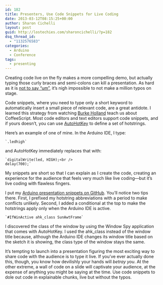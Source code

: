 ```yaml
---
id: 182
title: Presenters, Use Code Snippets for Live Coding
date: 2013-03-12T08:15:25+00:00
author: Sharon Cichelli
layout: post
guid: http://lostechies.com/sharoncichelli/?p=182
dsq_thread_id:
  - "1132576583"
categories:
  - Arduino
  - Conference
tags:
  - presenting
---
```

Creating code live on the fly makes a more compelling demo, but actually typing those curly braces and semi-colons can kill a presentation. As hard as it is [not to say &#8220;um&#8221;](http://lostechies.com/sharoncichelli/2012/03/20/how-not-to-say-um-when-presenting/), it&#8217;s nigh impossible to not make a million typos on stage.

Code snippets, where you need to type only a short keyword to automatically insert a small piece of relevant code, are a great antidote. I learned this strategy from watching [Burke Holland](http://a.shinynew.me/) teach us about CoffeeScript. Most code editors and text editors support code snippets, and if yours doesn&#8217;t, you can use [AutoHotKey](http://www.autohotkey.com/) to define a set of hotstrings.

Here&#8217;s an example of one of mine. In the Arduino IDE, I type:
  
    `.ledhigh`
  
and AutoHotKey immediately replaces that with:
  
    `digitalWrite(led, HIGH);<br />
    delay(700);`

My snippets are short so that I can explain as I create the code, creating an experience for the audience that feels very much like live coding&mdash;but it&#8217;s live coding with flawless fingers. 

I put my [Arduino presentation snippets on GitHub](https://github.com/scichelli/Arduino-Sketches/blob/master/CodeMashArduino.ahk). You&#8217;ll notice two tips there. First, I prefixed my hotstring abbreviations with a period to make conflicts unlikely. Second, I added a conditional at the top to make the hotstrings apply only when the Arduino IDE is active.
  
    `#IfWinActive ahk_class SunAwtFrame`
  
I discovered the class of the window by using the Window Spy application that comes with AutoHotKey. I used the ahk_class instead of the window title because, although the Arduino IDE changes its window title based on the sketch it is showing, the class type of the window stays the same.

It&#8217;s tempting to launch into a presentation figuring the most exciting way to share code with the audience is to type it live. If you&#8217;ve ever actually done this, though, you know how devilishly your hands will _betray you_. At the other extreme, a wall of code on a slide will captivate your audience, at the expense of anything you might be saying at the time. Use code snippets to dole out code in explainable chunks, live but without the typos.